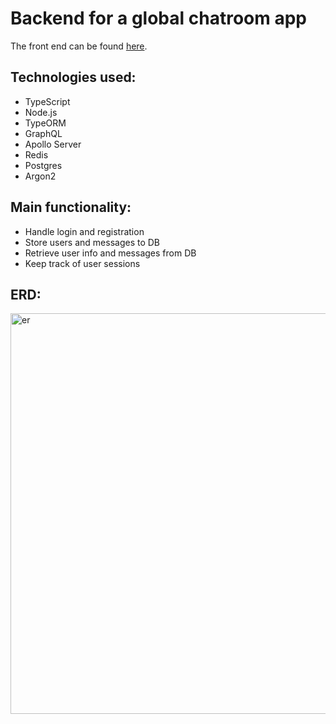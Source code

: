 # Backend for a global chatroom app

The front end can be found [here](https://github.com/gianniverstegen/chat_app_webserver).

## Technologies used:

- TypeScript
- Node.js
- TypeORM
- GraphQL
- Apollo Server
- Redis
- Postgres
- Argon2

## Main functionality:

- Handle login and registration
- Store users and messages to DB
- Retrieve user info and messages from DB
- Keep track of user sessions

## ERD:

<img width="641" alt="er" src="https://user-images.githubusercontent.com/79252340/143247424-95150e17-c692-47bc-97ba-5c575bd8f176.png">

